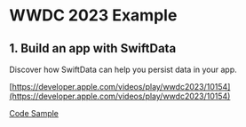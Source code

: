 # WWDC 2023 Example

## 1. Build an app with SwiftData

Discover how SwiftData can help you persist data in your app. 

[https://developer.apple.com/videos/play/wwdc2023/10154](https://developer.apple.com/videos/play/wwdc2023/10154)

[Code Sample](./BuildingADocumentBasedAppUsingSwiftData)
